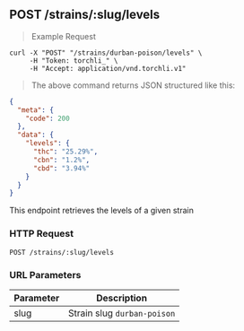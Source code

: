 ## POST /strains/:slug/levels

> Example Request

```shell
curl -X "POST" "/strains/durban-poison/levels" \
     -H "Token: torchli_" \
     -H "Accept: application/vnd.torchli.v1"
```

> The above command returns JSON structured like this:

```json
{
  "meta": {
    "code": 200
  },
  "data": {
    "levels": {
      "thc": "25.29%",
      "cbn": "1.2%",
      "cbd": "3.94%"
    }
  }
}
```

This endpoint retrieves the levels of a given strain

### HTTP Request

`POST /strains/:slug/levels`

### URL Parameters

Parameter | Description
--------- | -----------
slug | Strain slug `durban-poison`
